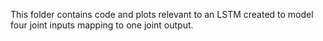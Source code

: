 This folder contains code and plots relevant to an LSTM created to model four joint inputs mapping to one joint output.
